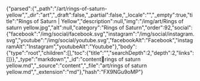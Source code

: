 {"parsed":{"_path":"/art/rings-of-saturn-yellow","_dir":"art","_draft":false,"_partial":false,"_locale":"","_empty":true,"title":"Rings of Saturn | Yellow","description":null,"img":"/img/art/Rings of saturn yellow.jpg","alt":null,"category":"Rings of Saturn","order":92,"social":{"facebook":"/img/social/facebook.svg","instagram":"/img/social/instagram.svg","youtube":"/img/social/youtube.svg","facebookAlt":"Facebook","instagramAlt":"Instagram","youtubeAlt":"Youtube"},"body":{"type":"root","children":[],"toc":{"title":"","searchDepth":2,"depth":2,"links":[]}},"_type":"markdown","_id":"content:art:rings of saturn yellow.md","_source":"content","_file":"art/rings of saturn yellow.md","_extension":"md"},"hash":"FX9NGu9oMP"}